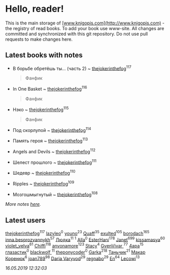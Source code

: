 # Hello, reader!
This is the main storage of [www.knigopis.com](http://www.knigopis.com) - the registry of read books.
To add your book use www-site. All changes are committed and synchronized with this git repository.
Do not use pull requests to make changes here.


## Latest books with notes
* В борьбе обретёшь ты... (часть 2) ~ [thejokerinthefog](users/317/317244423-vkontakte)<sup>117</sup>
    > Фанфик

* In One Basket ~ [thejokerinthefog](users/317/317244423-vkontakte)<sup>116</sup>
    > Фанфик

* Нэко ~ [thejokerinthefog](users/317/317244423-vkontakte)<sup>115</sup>
    > Фанфик

* Под скорлупой ~ [thejokerinthefog](users/317/317244423-vkontakte)<sup>114</sup>

* Память героя ~ [thejokerinthefog](users/317/317244423-vkontakte)<sup>113</sup>

* Angels and Devils ~ [thejokerinthefog](users/317/317244423-vkontakte)<sup>112</sup>

* Шелест прошлого ~ [thejokerinthefog](users/317/317244423-vkontakte)<sup>111</sup>

* Шедевр ~ [thejokerinthefog](users/317/317244423-vkontakte)<sup>110</sup>

* Ripples ~ [thejokerinthefog](users/317/317244423-vkontakte)<sup>109</sup>

* Мозгошмыгнутый ~ [thejokerinthefog](users/317/317244423-vkontakte)<sup>108</sup>


_More notes [here](latest_books_with_notes.md)._


## Latest users
[thejokerinthefog](users/317/317244423-vkontakte)<sup>117</sup> 
[lazyleo](users/116/116845519572391639637-google)<sup>0</sup> 
[youno](users/302/302928912-vkontakte)<sup>23</sup> 
[Quaff](users/122/12267158-vkontakte)<sup>35</sup> 
[exulted](users/100/100599204551896265722-google)<sup>105</sup> 
[borodach](users/157/15706320-vkontakte)<sup>165</sup> 
[inna.besprozvannykh](users/733/73323849-yandex)<sup>57</sup> 
[Людка](users/111/111038749-vkontakte)<sup>11</sup> 
[](users/114/114792281744850455512-google)<sup>1</sup> 
[Alla](users/103/103352250712959229257-google)<sup>0</sup> 
[EsterHani](users/305/30558181-vkontakte)<sup>178</sup> 
[Janet](users/108/108113656204404967440-google)<sup>699</sup> 
[kissamasya](users/684/68439978-vkontakte)<sup>60</sup> 
[violet_velva](users/116/116961712580551399099-google)<sup>61</sup> 
[Chiffi](users/105/105831994080785626680-google)<sup>118</sup> 
[anvonamore](users/595/5957175-vkontakte)<sup>123</sup> 
[Stacy](users/309/30902475-vkontakte)<sup>4</sup> 
[GvenVivar ](users/158/158266434925901-facebook)<sup>77</sup> 
[4apa](users/117/117392596378069249667-google)<sup>15</sup> 
[глазастик](users/115/115257673890455357280-google)<sup>0</sup> 
[blackwolf ](users/236/236639644-vkontakte)<sup>11</sup> 
[theponycoder](users/195/195144442-vkontakte)<sup>0</sup> 
[Garka](users/115/115753719718250012620-google)<sup>218</sup> 
[Таньчик](users/209/2096581563762610-facebook)<sup>21</sup> 
[Макар Коренюк](users/126/126368737-vkontakte)<sup>6</sup> 
[joan789](users/240/2401650-vkontakte)<sup>98</sup> 
[Daria Varyvod](users/829/829893410524253-facebook)<sup>29</sup> 
[regnabo](users/870/870059322-yandex)<sup>29</sup> 
[En](users/333/333646551-vkontakte)<sup>64</sup> 
[Lecowi](users/521/521873425-vkontakte)<sup>13</sup> 


_16.05.2019 12:32:03_
